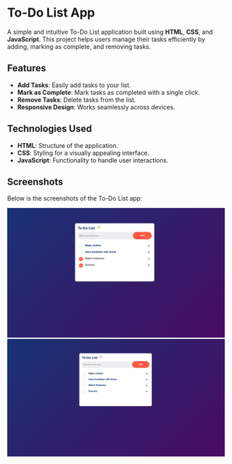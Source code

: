 # To-Do List App

A simple and intuitive To-Do List application built using **HTML**, **CSS**, and **JavaScript**. This project helps users manage their tasks efficiently by adding, marking as complete, and removing tasks.

## Features

- **Add Tasks**: Easily add tasks to your list.
- **Mark as Complete**: Mark tasks as completed with a single click.
- **Remove Tasks**: Delete tasks from the list.
- **Responsive Design**: Works seamlessly across devices.

## Technologies Used

- **HTML**: Structure of the application.
- **CSS**: Styling for a visually appealing interface.
- **JavaScript**: Functionality to handle user interactions.

## Screenshots

Below is the screenshots of the To-Do List app:

![To-Do List App Screenshot](./images/Screenshots/ScreenshotTodoListApp1.png)
![To-Do List App Screenshot](./images/Screenshots/ScreenshotTodoListApp.png)